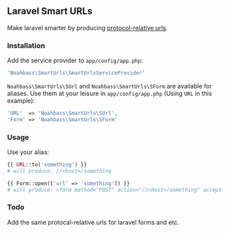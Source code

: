 ## Laravel Smart URLs

Make laravel smarter by producing [protocol-relative urls](https://en.wikipedia.org/wiki/Uniform_resource_locator#Protocol-relative_URLs).

### Installation

Add the service provider to `app/config/app.php`:

```php
'Noahbass\SmartUrls\SmartUrlsServiceProvider'
```

`Noahbass\SmartUrls\SUrl` and `Noahbass\SmartUrls\SForm` are available for aliases. Use them at your leisure in `app/config/app.php` (Using `URL` in this example):

```php
'URL'  => 'Noahbass\SmartUrls\SUrl',
'Form' => 'Noahbass\SmartUrls\SForm'
```

### Usage

Use your alias:

```php
{{ URL::to('something') }}
# will produce: //<host>/something
```

```php
{{ Form::open(['url' => 'something']) }}
# will produce: <form method="POST" action="//<host>/something" accept-charset="UTF-8">...
```


### Todo

Add the same protocal-relative urls for laravel forms and etc.
